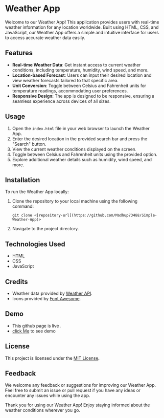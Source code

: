 # Weather App

Welcome to our Weather App! This application provides users with real-time weather information for any location worldwide. Built using HTML, CSS, and JavaScript, our Weather App offers a simple and intuitive interface for users to access accurate weather data easily.

## Features
- **Real-time Weather Data**: Get instant access to current weather conditions, including temperature, humidity, wind speed, and more.
- **Location-based Forecast**: Users can input their desired location and view weather forecasts tailored to that specific area.
- **Unit Conversion**: Toggle between Celsius and Fahrenheit units for temperature readings, accommodating user preferences.
- **Responsive Design**: The app is designed to be responsive, ensuring a seamless experience across devices of all sizes.

## Usage
1. Open the `index.html` file in your web browser to launch the Weather App.
2. Enter the desired location in the provided search bar and press the "Search" button.
3. View the current weather conditions displayed on the screen.
4. Toggle between Celsius and Fahrenheit units using the provided option.
5. Explore additional weather details such as humidity, wind speed, and more.

## Installation
To run the Weather App locally:
1. Clone the repository to your local machine using the following command:
   ```
   git clone <[repository-url](https://github.com/Madhup73488/Simple-Weather-App)>
   ```
2. Navigate to the project directory.

## Technologies Used
- HTML
- CSS
- JavaScript

## Credits
- Weather data provided by [Weather API](https://www.weatherapi.com/).
- Icons provided by [Font Awesome](https://fontawesome.com/).
## Demo
- This github page is live .
- [click Me]() to see demo
  
## License
This project is licensed under the [MIT License](LICENSE).

## Feedback
We welcome any feedback or suggestions for improving our Weather App. Feel free to submit an issue or pull request if you have any ideas or encounter any issues while using the app.

Thank you for using our Weather App! Enjoy staying informed about the weather conditions wherever you go.

